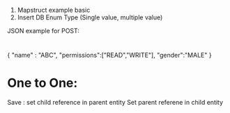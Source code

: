 
1. Mapstruct example basic
2. Insert DB Enum Type (Single value, multiple value)


JSON example for POST:
#
{
    "name" : "ABC",
    "permissions":["READ","WRITE"],
    "gender":"MALE"
}
#

# One to One:
Save : set child reference in parent entity
Set parent referene in child entity

